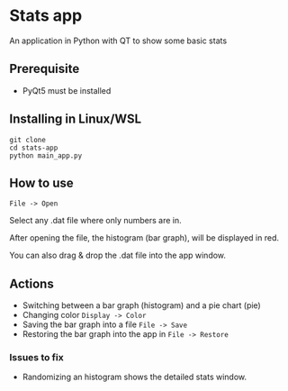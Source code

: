 # Stats app
An application in Python with QT to show some basic stats

## Prerequisite
- PyQt5 must be installed

## Installing in Linux/WSL

```shell
git clone
cd stats-app
python main_app.py
```

## How to use

`File -> Open`

Select any .dat file where only numbers are in.

After opening the file, the histogram (bar graph), will be displayed in red.

You can also drag & drop the .dat file into the app window.

## Actions

- Switching between a bar graph (histogram) and a pie chart (pie)
- Changing color `Display -> Color`
- Saving the bar graph into a file `File -> Save`
- Restoring the bar graph into the app in `File -> Restore`

### Issues to fix

- Randomizing an histogram shows the detailed stats window.